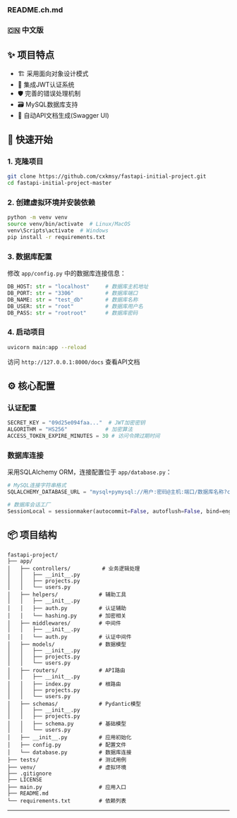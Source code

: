 ### README.ch.md

### 🇨🇳 中文版

## ✨ 项目特点

- 🏗️ 采用面向对象设计模式
- 🔐 集成JWT认证系统
- 🛡️ 完善的错误处理机制
- 🗃️ MySQL数据库支持
- 📝 自动API文档生成(Swagger UI)

## 🚀 快速开始

### 1. 克隆项目
```bash
git clone https://github.com/cxkmsy/fastapi-initial-project.git
cd fastapi-initial-project-master
```

### 2. 创建虚拟环境并安装依赖
```bash
python -m venv venv
source venv/bin/activate  # Linux/MacOS
venv\Scripts\activate  # Windows
pip install -r requirements.txt
```

### 3. 数据库配置
修改 `app/config.py` 中的数据库连接信息：
```python
DB_HOST: str = "localhost"     # 数据库主机地址
DB_PORT: str = "3306"          # 数据库端口
DB_NAME: str = "test_db"       # 数据库名称
DB_USER: str = "root"          # 数据库用户名
DB_PASS: str = "rootroot"      # 数据库密码
```

### 4. 启动项目
```bash
uvicorn main:app --reload
```

访问 `http://127.0.0.1:8000/docs` 查看API文档

## ⚙️ 核心配置

### 认证配置
```python
SECRET_KEY = "09d25e094faa..."  # JWT加密密钥
ALGORITHM = "HS256"            # 加密算法
ACCESS_TOKEN_EXPIRE_MINUTES = 30 # 访问令牌过期时间
```

### 数据库连接
采用SQLAlchemy ORM，连接配置位于 `app/database.py`：
```python
# MySQL连接字符串格式
SQLALCHEMY_DATABASE_URL = "mysql+pymysql://用户:密码@主机:端口/数据库名称?charset=utf8mb4"

# 数据库会话工厂
SessionLocal = sessionmaker(autocommit=False, autoflush=False, bind=engine)
```

## 📦 项目结构
```
fastapi-project/
├── app/
│   ├── controllers/          # 业务逻辑处理
│   │   ├── __init__.py
│   │   ├── projects.py
│   │   └── users.py
│   ├── helpers/             # 辅助工具
│   │   ├── __init__.py
│   │   ├── auth.py          # 认证辅助
│   │   └── hashing.py       # 加密相关
│   ├── middlewares/         # 中间件
│   │   ├── __init__.py
│   │   └── auth.py          # 认证中间件
│   ├── models/              # 数据模型
│   │   ├── __init__.py
│   │   ├── projects.py
│   │   └── users.py
│   ├── routers/             # API路由
│   │   ├── __init__.py
│   │   ├── index.py         # 根路由
│   │   ├── projects.py
│   │   └── users.py
│   ├── schemas/             # Pydantic模型
│   │   ├── __init__.py
│   │   ├── projects.py
│   │   ├── schema.py        # 基础模型
│   │   └── users.py
│   ├── __init__.py          # 应用初始化
│   ├── config.py            # 配置文件
│   └── database.py          # 数据库连接
├── tests/                   # 测试用例
├── venv/                    # 虚拟环境
├── .gitignore
├── LICENSE
├── main.py                  # 应用入口
├── README.md
└── requirements.txt         # 依赖列表
```

---
